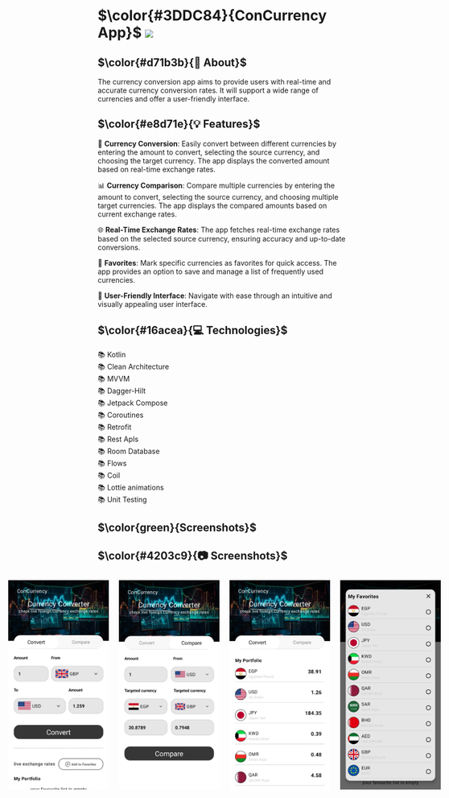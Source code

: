 # $\color{#3DDC84}{ConCurrency App}$  <img height="40" src="https://user-images.githubusercontent.com/25181517/117269608-b7dcfb80-ae58-11eb-8e66-6cc8753553f0.png" />

## $\color{#d71b3b}{🚀 About}$

The currency conversion app aims to provide users with real-time and accurate currency conversion rates. It will support a wide range of currencies and offer a user-friendly interface.


## $\color{#e8d71e}{💡 Features}$

🔄 **Currency Conversion**: Easily convert between different currencies by entering the amount to convert, selecting the source currency, and choosing the target currency. The app displays the converted amount based on real-time exchange rates.

📊 **Currency Comparison**: Compare multiple currencies by entering the amount to convert, selecting the source currency, and choosing multiple target currencies. The app displays the compared amounts based on current exchange rates.

🌐 **Real-Time Exchange Rates**: The app fetches real-time exchange rates based on the selected source currency, ensuring accuracy and up-to-date conversions.

🌟 **Favorites**: Mark specific currencies as favorites for quick access. The app provides an option to save and manage a list of frequently used currencies.


🌟 **User-Friendly Interface**: Navigate with ease through an intuitive and visually appealing user interface.


## $\color{#16acea}{💻 Technologies}$

📚 Kotlin
<br>
📚 Clean Architecture
<br>
📚 MVVM
<br>
📚 Dagger-Hilt
<br>
📚 Jetpack Compose
<br>
📚 Coroutines 
<br>
📚 Retrofit 
<br>
📚 Rest ApIs
<br>
📚 Room Database
<br>
📚 Flows
<br>
📚 Coil
<br>
📚 Lottie animations
<br>
📚 Unit Testing

## $\color{green}{Screenshots}$


## $\color{#4203c9}{📷 Screenshots}$

<div style="display: flex; justify-content: center;">
<img src="/screenShots/convert.jpg" align="left"width="200" hspace="10" vspace="10">
<img src="/screenShots/compare.jpg" align="center"width="200"hspace="10" vspace="10">
<img src="/screenShots/favorite.jpg" align="left"width="200"hspace="10" vspace="10">
<img src="/screenShots/dialog.jpg" align="center"width="200"hspace="10" vspace="10">
</div>
